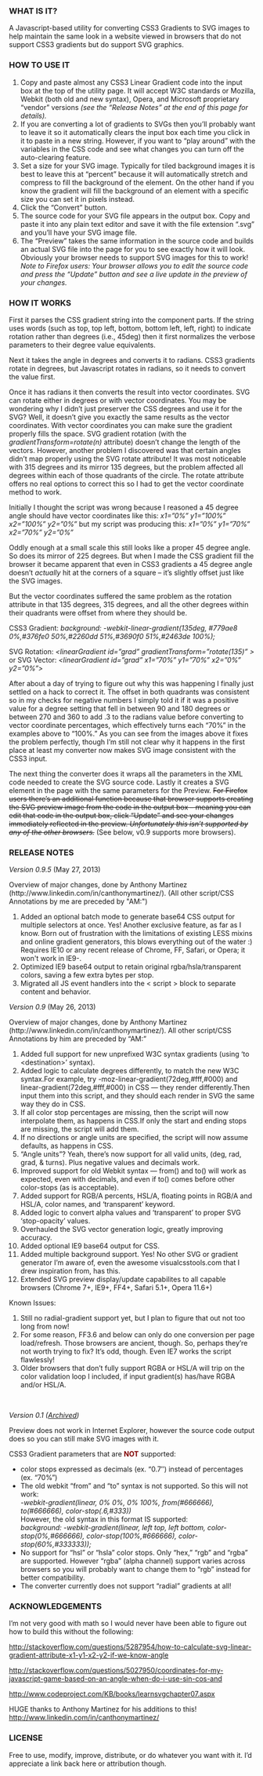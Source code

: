 <h3>WHAT IS IT?</h3>
<p>A Javascript-based utility for converting CSS3 Gradients to SVG images to help maintain the same look in a website viewed in browsers that do not support CSS3 gradients but do support SVG graphics.</p>
<h3>HOW TO USE IT</h3>
<ol>
<li>Copy and paste almost any CSS3 Linear Gradient code into the input box at the top of the utility page.  It will accept W3C standards or Mozilla, Webkit (both old and new syntax), Opera, and Microsoft proprietary &#8220;vendor&#8221; versions <em>(see the &#8220;Release Notes&#8221; at the end of this page for details).</em></li>
<li>If you are converting a lot of gradients to SVGs then you&#8217;ll probably want to leave it so it automatically clears the input box each time you click in it to paste in a new string.  However, if you want to &#8220;play around&#8221; with the variables in the CSS code and see what changes you can turn off the auto-clearing feature.</li>
<li>Set a size for your SVG image.  Typically for tiled background images it is best to leave this at &#8220;percent&#8221; because it will automatically stretch and compress to fill the background of the element.  On the other hand if you know the gradient will fill the background of an element with a specific size you can set it in pixels instead.</li>
<li>Click the &#8220;Convert&#8221; button.</li>
<li>The source code for your SVG file appears in the output box.  Copy and paste it into any plain text editor and save it with the file extension &#8220;.svg&#8221; and you&#8217;ll have your SVG image file.</li>
<li>The &#8220;Preview&#8221; takes the same information in the source code and builds an actual SVG file into the page for you to see exactly how it will look.  Obviously your browser needs to support SVG images for this to work!<br />
<em>Note to Firefox users: Your browser allows you to edit the source code and press the &#8220;Update&#8221; button and see a live update in the preview of your changes. </em></li>
</ol>
<h3>HOW IT WORKS</h3>
<p>First it parses the CSS gradient string into the component parts.  If the string uses words (such as top, top left, bottom, bottom left, left, right) to indicate rotation rather than degrees (i.e., 45deg) then it first normalizes the verbose parameters to their degree value equivalents.</p>
<p>Next it takes the angle in degrees and converts it to radians.  CSS3 gradients rotate in degrees, but Javascript rotates in radians, so it needs to convert the value first.</p>
<p>Once it has radians it then converts the result into vector coordinates.  SVG can rotate either in degrees or with vector coordinates.  You may be wondering why I didn&#8217;t just preserver the CSS degrees and use it for the SVG?  Well, it doesn&#8217;t give you exactly the same results as the vector coordinates.  With vector coordinates you can make sure the gradient properly fills the space.  SVG gradient rotation (with the <em>gradientTransform=rotate(n) </em>attribute) doesn&#8217;t change the length of the vectors. However, another problem I discovered was that certain angles didn&#8217;t map properly using the SVG rotate attribute!  It was most noticeable with 315 degrees and its mirror 135 degrees, but the problem affected all degrees within each of those quadrants of the circle.  The rotate attribute offers no real options to correct this so I had to get the vector coordinate method to work.</p>
<p>Initially I thought the script was wrong because I reasoned a 45 degree angle should have vector coordinates like this: <em>x1=&#8221;0%&#8221; y1=&#8221;100%&#8221; x2=&#8221;100%&#8221; y2=&#8221;0%&#8221; </em>but my script was producing this: <em>x1=&#8221;0%&#8221; y1=&#8221;70%&#8221; x2=&#8221;70%&#8221; y2=&#8221;0%&#8221;</em></p>
<p>Oddly enough at a small scale this still looks like a proper 45 degree angle.  So does its mirror of 225 degrees.  But when I made the CSS gradient fill the browser it became apparent that even in CSS3 gradients a 45 degree angle doesn&#8217;t <em>actually</em> hit at the corners of a square &#8211; it&#8217;s slightly offset just like the SVG images.</p>
<p>But the vector coordinates suffered the same problem as the rotation attribute in that 135 degrees, 315 degrees, and all the other degrees within their quadrants were offset from where they should be.</p>
<p>CSS3 Gradient: <em>background: -webkit-linear-gradient(135deg, #779ae8 0%,#376fe0 50%,#2260dd 51%,#3690f0 51%,#2463de 100%);</em></p>
<p>SVG Rotation: <em>&lt;linearGradient id=&#8221;grad&#8221;  gradientTransform=&#8221;rotate(135)&#8221; &gt; </em>or SVG Vector:<em> &lt;linearGradient id=&#8221;grad&#8221;  x1=&#8221;70%&#8221; y1=&#8221;70%&#8221; x2=&#8221;0%&#8221; y2=&#8221;0%&#8221;&gt;</em></p>
<p>After about a day of trying to figure out why this was happening I finally just settled on a hack to correct it.  The offset in both quadrants was consistent so in my checks for negative numbers I simply told it if it was a positive value for a degree setting that fell in between 90 and 180 degrees or between 270 and 360 to add .3 to the radians value before converting to vector coordinate percentages, which effectively turns each &#8220;70%&#8221; in the examples above to &#8220;100%.&#8221;  As you can see from the images above it fixes the problem perfectly, though I&#8217;m still not clear why it happens in the first place at least my converter now makes SVG image consistent with the CSS3 input.</p>
<p>The next thing the converter does it wraps all the parameters in the XML code needed to create the SVG source code.  Lastly it creates a SVG element in the page with the same parameters for the Preview.  <del>For Firefox users there&#8217;s an additional function because that browser supports creating the SVG preview image from the code in the output box &#8211; meaning you can edit that code in the output box, click &#8220;Update&#8221; and see your changes immediately reflected in the preview.  <em>Unfortunately this isn&#8217;t supported by any of the other browsers.</em></del> (See below, v0.9 supports more browsers).</p>
<h3>RELEASE NOTES</h3>
<p><em>Version 0.9.5</em> (May 27, 2013)</p>
<p>Overview of major changes, done by Anthony Martinez (http://www.linkedin.com/in/canthonymartinez/). (All other script/CSS Annotations by me are preceded by "AM:")</p>
<ol>
<li>Added an optional batch mode to generate base64 CSS output for multiple selectors at once. Yes! Another exclusive feature, as far as I know. Born out of frustration with the limitations of existing LESS mixins and online gradient generators, this blows everything out of the water :) Requires IE10 or any recent release of Chrome, FF, Safari, or Opera; it won't work in IE9-.</li>
<li>Optimized IE9 base64 output to retain original rgba/hsla/transparent colors, saving a few extra bytes per stop.</li>
<li>Migrated all JS event handlers into the < script > block to separate content and behavior.</li>
</ol>
<p><em>Version 0.9</em> (May 26, 2013)</p>
<p>Overview of major changes, done by Anthony Martinez (http://www.linkedin.com/in/canthonymartinez/). All other script/CSS Annotations by him are preceded by &#8220;AM:&#8221;</p>
<ol>
<li>Added full support for new unprefixed W3C syntax gradients (using &#8216;to &lt;destination&gt;&#8217; syntax).</li>
<li>Added logic to calculate degrees differently, to match the new W3C syntax.For example, try -moz-linear-gradient(72deg,#fff,#000) and linear-gradient(72deg,#fff,#000) in CSS &#8212; they render differently.Then input them into this script, and they should each render in SVG the same way they do in CSS.</li>
<li>If all color stop percentages are missing, then the script will now interpolate them, as happens in CSS.If only the start and ending stops are missing, the script will add them.</li>
<li>If no directions or angle units are specified, the script will now assume defaults, as happens in CSS.</li>
<li>&#8220;Angle units&#8221;? Yeah, there&#8217;s now support for all valid units, (deg, rad, grad, &amp; turns). Plus negative values and decimals work.</li>
<li>Improved support for old Webkit syntax &#8212; from() and to() will work as expected, even with decimals, and even if to() comes before other color-stops (as is acceptable).</li>
<li>Added support for RGB/A percents, HSL/A, floating points in RGB/A and HSL/A, color names, and &#8216;transparent&#8217; keyword.</li>
<li>Added logic to convert alpha values and &#8216;transparent&#8217; to proper SVG &#8216;stop-opacity&#8217; values.</li>
<li>Overhauled the SVG vector generation logic, greatly improving accuracy.</li>
<li>Added optional IE9 base64 output for CSS.</li>
<li>Added multiple background support. Yes! No other SVG or gradient generator I&#8217;m aware of, even the awesome visualcsstools.com that I drew inspiration from, has this.</li>
<li>Extended SVG preview display/update capabilites to all capable browsers (Chrome 7+, IE9+, FF4+, Safari 5.1+, Opera 11.6+)</li>
</ol>
<p>Known Issues:</p>
<ol>
<li>Still no radial-gradient support yet, but I plan to figure that out not too long from now!</li>
<li>For some reason, FF3.6 and below can only do one conversion per page load/refresh. Those browsers are ancient, though. So, perhaps they&#8217;re not worth trying to fix? It&#8217;s odd, though. Even IE7 works the script flawlessly!</li>
<li>Older browsers that don&#8217;t fully support RGBA or HSL/A will trip on the color validation loop I included, if input gradient(s) has/have RGBA and/or HSL/A.</li>
</ol>
<p>&nbsp;</p>
<p><em>Version 0.1 (<a href="http://www.kmhcreative.com/downloads/CSS2SVG/">Archived</a>)</em></p>
<p>Preview does not work in Internet Explorer, however the source code output does so you can still make SVG images with it.</p>
<p>CSS3 Gradient parameters that are <span style="color: #800000;"><strong>NOT</strong></span> supported:</p>
<ul>
<li>color stops expressed as decimals (ex. &#8220;0.7&#8243;) instead of percentages (ex. &#8220;70%&#8221;)</li>
<li>The old webkit &#8220;from&#8221; and &#8220;to&#8221; syntax is not supported.  So this will not work:<br />
<em>-webkit-gradient(linear, 0% 0%, 0% 100%, from(#666666), to(#666666), color-stop(.6,#333))<br />
</em>However, the old syntax in this format IS supported:<br />
<em>background: -webkit-gradient(linear, left top, left bottom, color-stop(0%,#666666), color-stop(100%,#666666), color-stop(60%,#333333));</em></li>
<li>No support for &#8220;hsl&#8221; or &#8220;hsla&#8221; color stops.  Only &#8220;hex,&#8221; &#8220;rgb&#8221; and &#8220;rgba&#8221; are supported.  However &#8220;rgba&#8221; (alpha channel) support varies across browsers so you will probably want to change them to &#8220;rgb&#8221; instead for better compatibility.</li>
<li>The converter currently does not support &#8220;radial&#8221; gradients at all!</li>
</ul>
<h3>ACKNOWLEDGEMENTS</h3>
<p>I&#8217;m not very good with math so I would never have been able to figure out how to build this without the following:</p>
<p><a href="http://stackoverflow.com/questions/5287954/how-to-calculate-svg-linear-gradient-attribute-x1-y1-x2-y2-if-we-know-angle">http://stackoverflow.com/questions/5287954/how-to-calculate-svg-linear-gradient-attribute-x1-y1-x2-y2-if-we-know-angle</a></p>
<p><a href="http://stackoverflow.com/questions/5027950/coordinates-for-my-javascript-game-based-on-an-angle-when-do-i-use-sin-cos-and">http://stackoverflow.com/questions/5027950/coordinates-for-my-javascript-game-based-on-an-angle-when-do-i-use-sin-cos-and</a></p>
<p><a href="http://www.codeproject.com/KB/books/learnsvgchapter07.aspx">http://www.codeproject.com/KB/books/learnsvgchapter07.aspx</a></p>
<p>HUGE thanks to Anthony Martinez for his additions to this!  <a href="http://www.linkedin.com/in/canthonymartinez/" target="_blank">http://www.linkedin.com/in/canthonymartinez/</a></p>
<h3><strong>LICENSE</strong></h3>
<p>Free to use, modify, improve, distribute, or do whatever you want with it.  I&#8217;d appreciate a link back here or attribution though.</p>